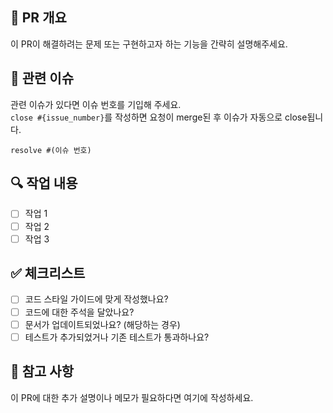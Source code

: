 ## 📌 PR 개요
이 PR이 해결하려는 문제 또는 구현하고자 하는 기능을 간략히 설명해주세요.

## 📎 관련 이슈
관련 이슈가 있다면 이슈 번호를 기입해 주세요.  
`close #{issue_number}`를 작성하면 요청이 merge된 후 이슈가 자동으로 close됩니다.

`resolve #(이슈 번호)`

## 🔍 작업 내용
- [ ] 작업 1
- [ ] 작업 2
- [ ] 작업 3

## ✅ 체크리스트
- [ ] 코드 스타일 가이드에 맞게 작성했나요?
- [ ] 코드에 대한 주석을 달았나요?
- [ ] 문서가 업데이트되었나요? (해당하는 경우)
- [ ] 테스트가 추가되었거나 기존 테스트가 통과하나요?

## 📝 참고 사항
이 PR에 대한 추가 설명이나 메모가 필요하다면 여기에 작성하세요.

